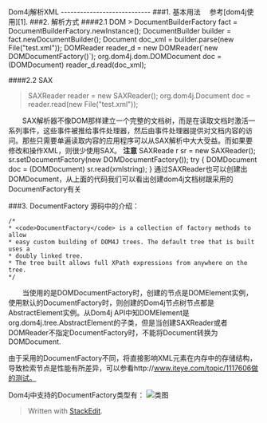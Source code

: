 <meta http-equiv="content-type" content="text/html; charset=UTF-8">
Dom4j解析XML
----------------------------
###1. 基本用法
&emsp;参考[dom4j使用][1].
###2. 解析方式
####2.1 DOM
 >  DocumentBuilderFactory fact = DocumentBuilderFactory.newInstance();
    DocumentBuilder builder = fact.newDocumentBuilder();
    Document doc_xml = builder.parse(new File("test.xml"));
    DOMReader reader_d = new DOMReader(`new DOMDocumentFactory()`);
    org.dom4j.dom.DOMDocument doc = (DOMDocument) reader_d.read(doc_xml);

####2.2 SAX
> SAXReader reader = new SAXReader();
  org.dom4j.Document doc = reader.read(new File("test.xml"));
  
&emsp;&emsp;SAX解析器不像DOM那样建立一个完整的文档树，而是在读取文档时激活一系列事件，这些事件被推给事件处理器，然后由事件处理器提供对文档内容的访问。那些只需要单遍读取内容的应用程序可以从SAX解析中大大受益。而如果要修改和操作XML，则很少使用SAX。
**注意**
SAXReade r sr = new SAXReader();
sr.setDocumentFactory(new DOMDocumentFactory());
try {
DOMDocument doc = (DOMDocument) sr.read(xmlstring); 
}
通过SAXReader也可以创建出DOMDocument，从上面的代码我们可以看出创建dom4j文档树跟采用的DocumentFactory有关

###3. DocumentFactory
源码中的介绍：
```
/*   
* <code>DocumentFactory</code> is a collection of factory methods to allow
* easy custom building of DOM4J trees. The default tree that is built uses a
* doubly linked tree.
* The tree built allows full XPath expressions from anywhere on the tree.
*/
```
&emsp;&emsp;当使用的是DOMDocumentFactory时，创建的节点是DOMElement实例，使用默认的DocumentFactory时，则创建的Dom4j节点树节点都是AbstractElement实例。从Dom4j API中知DOMElement是 org.dom4j.tree.AbstractElement的子类，但是当创建SAXReader或者DOMReader不指定DocumentFactory时，不能将Document转换为DOMDocument.

由于采用的DocumentFactory不同，将直接影响XML元素在内存中的存储结构，导致检索节点是性能有所差异，可以参看http://www.iteye.com/topic/1117606做的测试。

Dom4j中支持的DocumentFactory类型有：
![类图][2]

> Written with [StackEdit](https://stackedit.io/).


  [1]: http://87029274.iteye.com/blog/1183454
  [2]: http://d.pcs.baidu.com/thumbnail/a343b822ffff06f1b2f5b1e62b400853?fid=1796184830-250528-112407723986274&time=1395834431&rt=pr&sign=FDTAER-DCb740ccc5511e5e8fedcff06b081203-HOh72GJnAQqdk%2bYBwtacFX1Xq5I=&expires=8h&prisign=RK9dhfZlTqV5TuwkO5ihMd5RMl20gNxXUiEpHysoGObDdOsz01yQszraTroqGzzhWrBLCU/QJ7hEXM0pnG7XVmHbh9zGO8SQFyU7wWgSpO7oYkwdXfci8C5VHrJoODzY3jZt2m8Eff6zfFgeX56amqv4j1gayjms5pfy3XbwwwsuVR6yaDg82FxWN2Rc/6zVpuni65KOFcKwg54nfuMzCq35YclbRjxpaxj0NNGWNJYtUuCKorR3NH5uQdH5qPqjb1RB%20f%20SyT2CSsDq5LTecmiY8zBQMRNrCSle4vOI5hAN8HxOtJBtNYshL%20A9fxSRyMy/FL0pZxgRDzo2H0k8KYyPKN93h16w%20io4gRRLnAk=&r=608709378&size=c850_u580&quality=100
